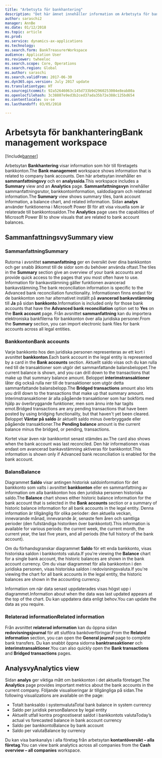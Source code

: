 ```yaml
---
title: "Arbetsyta för bankhantering"
description: "Det här ämnet innehåller information om Arbetsyta för bankhantering. Den här arbetsytan visar information som är relaterat till företagets bankkonton och omfattar en sammanfattningsvy och en sida för analys. Sammanfattningen innehåller sammanfattningsrutor, bankkontoinformation, saldodiagram och relaterad information. Sidan analys använder funktionerna i Microsoft Power BI för att visa visuella som är relaterade till bankkontosaldon."
author: saraschi2
manager: AnnBe
ms.date: 01/12/2018
ms.topic: article
ms.prod: 
ms.service: dynamics-ax-applications
ms.technology: 
ms.search.form: BankTreasurerWorkspace
audience: Application User
ms.reviewer: twheeloc
ms.search.scope: Core, Operations
ms.search.region: Global
ms.author: saraschi
ms.search.validFrom: 2017-06-30
ms.dyn365.ops.version: July 2017 update
ms.translationtype: HT
ms.sourcegitcommit: 92a52646063c145d733b9d2960253004e8eab80a
ms.openlocfilehash: 3c38807e9ed3b2ced37ada35b72e388c125bd654
ms.contentlocale: sv-se
ms.lasthandoff: 03/05/2018

---
```

# <a name="bank-management-workspace"></a><span data-ttu-id="3203c-106">Arbetsyta för bankhantering</span><span class="sxs-lookup"><span data-stu-id="3203c-106">Bank management workspace</span></span>

[!include[banner](../includes/banner.md)]

<span data-ttu-id="3203c-107">Arbetsytan **Bankhantering** visar information som hör till företagets bankkonton.</span><span class="sxs-lookup"><span data-stu-id="3203c-107">The **Bank management** workspace shows information that is related to company bank accounts.</span></span> <span data-ttu-id="3203c-108">Den här arbetsytan innehåller en **sammanfattningsvy** och en **analyssida**.</span><span class="sxs-lookup"><span data-stu-id="3203c-108">This workspace includes a **Summary** view and an **Analytics** page.</span></span> <span data-ttu-id="3203c-109">**Sammanfattningsvyn** innehåller sammanfattningsrutor, bankkontoinformation, saldodiagram och relaterad information.</span><span class="sxs-lookup"><span data-stu-id="3203c-109">The **Summary** view shows summary tiles, bank account information, a balance chart, and related information.</span></span> <span data-ttu-id="3203c-110">Sidan **analys** använder funktionerna i Microsoft Power BI för att visa visuella som är relaterade till bankkontosaldon.</span><span class="sxs-lookup"><span data-stu-id="3203c-110">The **Analytics** page uses the capabilities of Microsoft Power BI to show visuals that are related to bank account balances.</span></span>

## <a name="summary-view"></a><span data-ttu-id="3203c-111">Sammanfattningsvy</span><span class="sxs-lookup"><span data-stu-id="3203c-111">Summary view</span></span>

### <a name="summary"></a><span data-ttu-id="3203c-112">Sammanfattning</span><span class="sxs-lookup"><span data-stu-id="3203c-112">Summary</span></span>

<span data-ttu-id="3203c-113">Rutorna i avsnittet **sammanfattning** ger en översikt över dina bankkonton och ger snabb åtkomst till de sidor som du behöver använda oftast.</span><span class="sxs-lookup"><span data-stu-id="3203c-113">The tiles in the **Summary** section give an overview of your bank accounts and provide quick access to the pages that you most often have to use.</span></span> <span data-ttu-id="3203c-114">Information för bankavstämning gäller funktionen avancerad bankavstämning.</span><span class="sxs-lookup"><span data-stu-id="3203c-114">The bank reconciliation information is specific to the Advanced bank reconciliation functionality.</span></span> <span data-ttu-id="3203c-115">Informationen finns endast för de bankkonton som har alternativet inställt på **avancerad bankavstämning** till **Ja** på sidan **bankkonto**.</span><span class="sxs-lookup"><span data-stu-id="3203c-115">Information is included only for those bank accounts that have the **Advanced bank reconciliation** option set to **Yes** on the **Bank account** page.</span></span> <span data-ttu-id="3203c-116">Från avsnittet **sammanfattning** kan du importera elektroniska bankfilerna för bankkonton över alla juridiska personer.</span><span class="sxs-lookup"><span data-stu-id="3203c-116">From the **Summary** section, you can import electronic bank files for bank accounts across all legal entities.</span></span>

### <a name="bank-accounts"></a><span data-ttu-id="3203c-117">Bankkonton</span><span class="sxs-lookup"><span data-stu-id="3203c-117">Bank accounts</span></span>

<span data-ttu-id="3203c-118">Varje bankkonto hos den juridiska personen representeras av ett kort i avsnittet **bankkonton**.</span><span class="sxs-lookup"><span data-stu-id="3203c-118">Each bank account in the legal entity is represented by a card in the **Bank accounts** section.</span></span> <span data-ttu-id="3203c-119">Aktuellt saldo visas och du kan rulla ned till de transaktioner som utgör det sammanfattande balansbeloppet.</span><span class="sxs-lookup"><span data-stu-id="3203c-119">The current balance is shown, and you can drill down to the transactions that make up that summary balance amount.</span></span> <span data-ttu-id="3203c-120">Beloppet **interimstransaktioner** låter dig också rulla ner till de transaktioner som utgör detta sammanfattande balansbelopp.</span><span class="sxs-lookup"><span data-stu-id="3203c-120">The **Bridged transactions** amount also lets you drill down to the transactions that make up that summary amount.</span></span> <span data-ttu-id="3203c-121">Interimstransaktioner är alla pågående transaktioner som har bokförts med hjälp av överbryggande funktioner, men som ännu inte har tagits emot.</span><span class="sxs-lookup"><span data-stu-id="3203c-121">Bridged transactions are any pending transactions that have been posted by using bridging functionality, but that haven't yet been cleared.</span></span> <span data-ttu-id="3203c-122">Beloppet **Väntar på saldo** är aktuellt saldo minus överbryggade eller pågående transaktioner.</span><span class="sxs-lookup"><span data-stu-id="3203c-122">The **Pending balance** amount is the current balance minus the bridged, or pending, transactions.</span></span>

<span data-ttu-id="3203c-123">Kortet visar även när bankkontot senast stämdes av.</span><span class="sxs-lookup"><span data-stu-id="3203c-123">The card also shows when the bank account was last reconciled.</span></span> <span data-ttu-id="3203c-124">Den här informationen visas endast om avancerad bankavstämning aktiveras för bankkontot.</span><span class="sxs-lookup"><span data-stu-id="3203c-124">This information is shown only if Advanced bank reconciliation is enabled for the bank account.</span></span>

### <a name="balance"></a><span data-ttu-id="3203c-125">Balans</span><span class="sxs-lookup"><span data-stu-id="3203c-125">Balance</span></span>

<span data-ttu-id="3203c-126">Diagrammet **Saldo** visar antingen historisk saldoinformation för det bankkonto som valts i avsnittet **bankkonton** eller en sammanfattning av information om alla bankkonton hos den juridiska personen historiska saldo.</span><span class="sxs-lookup"><span data-stu-id="3203c-126">The **Balance** chart shows either historic balance information for the bank account that is selected in the **Bank accounts** section or a summary of historic balance information for all bank accounts in the legal entity.</span></span> <span data-ttu-id="3203c-127">Denna information är tillgänglig för olika perioder: den aktuella veckan, innevarande månad, innevarande år, senaste fem åren och samtliga perioder (den fullständiga historiken över bankkontot).</span><span class="sxs-lookup"><span data-stu-id="3203c-127">This information is available for various periods: the current week, the current month, the current year, the last five years, and all periods (the full history of the bank account).</span></span> 

<span data-ttu-id="3203c-128">Om du förhandsgranskar diagrammet **Saldo** för ett enda bankkonto, visas historiska saldon i bankkontots valuta.</span><span class="sxs-lookup"><span data-stu-id="3203c-128">If you're viewing the **Balance** chart for a single bank account, the historic balances are shown in the bank account currency.</span></span> <span data-ttu-id="3203c-129">Om du visar diagrammet för alla bankkonton i den juridiska personen, visas historiska saldon i redovisningsvaluta.</span><span class="sxs-lookup"><span data-stu-id="3203c-129">If you're viewing the chart for all bank accounts in the legal entity, the historic balances are shown in the accounting currency.</span></span>

<span data-ttu-id="3203c-130">Information om när data senast uppdaterades visas högst upp i diagrammet.</span><span class="sxs-lookup"><span data-stu-id="3203c-130">Information about when the data was last updated appears at the top of the chart.</span></span> <span data-ttu-id="3203c-131">Du kan uppdatera data enligt behov.</span><span class="sxs-lookup"><span data-stu-id="3203c-131">You can update the data as you require.</span></span>

### <a name="related-information"></a><span data-ttu-id="3203c-132">Relaterad information</span><span class="sxs-lookup"><span data-stu-id="3203c-132">Related information</span></span>

<span data-ttu-id="3203c-133">Från avsnittet **relaterad information** kan du öppna sidan **redovisningsjournal** för att slutföra banköverföringar.</span><span class="sxs-lookup"><span data-stu-id="3203c-133">From the **Related information** section, you can open the **General journal** page to complete bank transfers.</span></span> <span data-ttu-id="3203c-134">Du kan snabbt öppna sidorna **banktransaktioner** och **interimstransaktioner**.</span><span class="sxs-lookup"><span data-stu-id="3203c-134">You can also quickly open the **Bank transactions** and **Bridged transactions** pages.</span></span>

## <a name="analytics-view"></a><span data-ttu-id="3203c-135">Analysvy</span><span class="sxs-lookup"><span data-stu-id="3203c-135">Analytics view</span></span>

<span data-ttu-id="3203c-136">Sidan **analys** ger viktiga mått om bankkonton i det aktuella företaget.</span><span class="sxs-lookup"><span data-stu-id="3203c-136">The **Analytics** page provides important metrics about the bank accounts in the current company.</span></span> <span data-ttu-id="3203c-137">Följande visualiseringar är tillgängliga på sidan.</span><span class="sxs-lookup"><span data-stu-id="3203c-137">The following visualizations are available on the page:</span></span>

-   <span data-ttu-id="3203c-138">Totalt banksaldo i systemvaluta</span><span class="sxs-lookup"><span data-stu-id="3203c-138">Total bank balance in system currency</span></span>
-   <span data-ttu-id="3203c-139">Saldo per juridisk person</span><span class="sxs-lookup"><span data-stu-id="3203c-139">Balance by legal entity</span></span>
-   <span data-ttu-id="3203c-140">Aktuellt utfall kontra prognostiserat saldot i bankkontots valuta</span><span class="sxs-lookup"><span data-stu-id="3203c-140">Today’s actual vs forecasted balance in bank account currency</span></span>
-   <span data-ttu-id="3203c-141">Saldo per bankkonto</span><span class="sxs-lookup"><span data-stu-id="3203c-141">Balance by bank account</span></span>
-   <span data-ttu-id="3203c-142">Saldo per valuta</span><span class="sxs-lookup"><span data-stu-id="3203c-142">Balance by currency</span></span>

<span data-ttu-id="3203c-143">Du kan visa bankanalys i alla företag från arbetsytan **kontantöversikt – alla företag**.</span><span class="sxs-lookup"><span data-stu-id="3203c-143">You can view bank analytics across all companies from the **Cash overview – all companies** workspace.</span></span>

